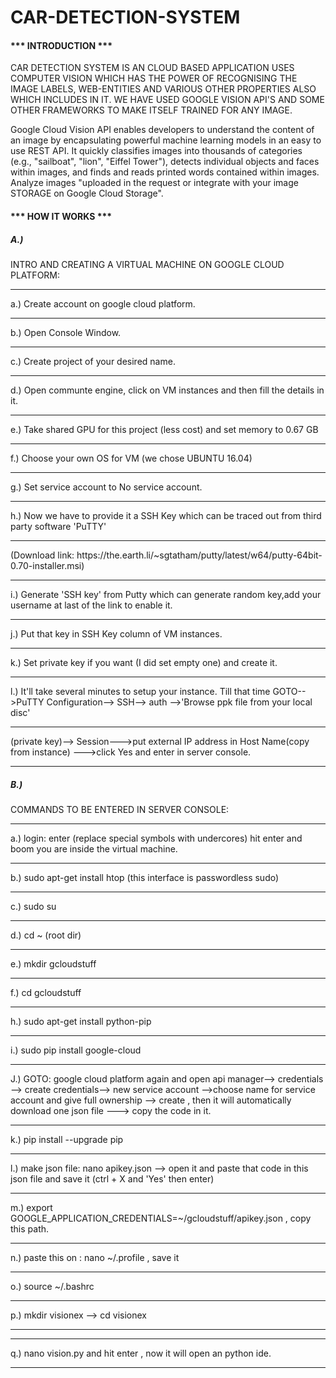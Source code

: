 # CAR-DETECTION-SYSTEM

<h4>*** INTRODUCTION ***</h4>

CAR DETECTION SYSTEM IS AN CLOUD BASED APPLICATION USES COMPUTER VISION WHICH HAS THE POWER OF RECOGNISING THE IMAGE LABELS, WEB-ENTITIES AND VARIOUS OTHER PROPERTIES ALSO 
WHICH INCLUDES IN IT. WE HAVE USED GOOGLE VISION API'S AND SOME OTHER FRAMEWORKS TO MAKE ITSELF TRAINED FOR ANY IMAGE. 

Google Cloud Vision API enables developers to understand the content of an image by encapsulating powerful machine learning models in an easy to use REST API.
It quickly classifies images into thousands of categories (e.g., "sailboat", "lion", "Eiffel Tower"), detects individual objects and faces within images, and
finds and reads printed words contained within images. Analyze images "uploaded in the request or integrate with your image STORAGE on Google Cloud Storage".

<h4>*** HOW IT WORKS ***</h4>

<h5>A.)</h5> INTRO AND CREATING A VIRTUAL MACHINE ON GOOGLE CLOUD PLATFORM:<hr>
  a.) Create account on google cloud platform.<hr>
  b.) Open Console Window.<hr>
  c.) Create project of your desired name.<hr>
  d.) Open communte engine, click on VM instances and then fill the details in it.<hr>
  e.) Take shared GPU for this project (less cost) and set memory to 0.67 GB<hr>
  f.) Choose your own OS for VM (we chose UBUNTU 16.04)<hr>
  g.) Set service account to No service account.<hr>
  h.) Now we have to provide it a SSH Key which can be traced out from third party software 'PuTTY' <hr>
(Download link: https://the.earth.li/~sgtatham/putty/latest/w64/putty-64bit-0.70-installer.msi) 
  <hr>
  i.) Generate 'SSH key' from Putty which can generate random key,add your username at last of the link to enable it.<hr>
  j.) Put that key in SSH Key column of VM instances.<hr>
  k.) Set private key if you want (I did set empty one) and create it.<hr>
  l.) It'll take several minutes to setup your instance. Till that time GOTO-->PuTTY Configuration--> SSH--> auth -->'Browse ppk file from your local disc'<hr>
(private key)--> Session--->put external IP address in Host Name(copy from instance) --->click Yes and enter in server console.<hr>
 
<h5>B.)</h5> COMMANDS TO BE ENTERED IN SERVER CONSOLE:<hr>
  a.) login: enter <username> (replace special symbols with undercores) hit enter and boom you are inside the virtual machine.<hr>
  b.) sudo apt-get install htop (this interface is passwordless sudo)<hr>
  c.) sudo su<hr>
  d.) cd ~ (root dir)<hr>
  e.) mkdir gcloudstuff<hr>
  f.) cd gcloudstuff<hr>
  h.) sudo apt-get install python-pip<hr>
  i.) sudo pip install google-cloud<hr>
  J.) GOTO: google cloud platform again and open api manager--> credentials --> create credentials--> new service account -->choose name for service account and give full ownership --> create , then it will automatically download one json file ---> copy the code in it.<hr>
  k.) pip install --upgrade pip<hr>
  l.) make json file: nano apikey.json --> open it and paste that code in this json file and save it (ctrl + X and 'Yes' then enter)<hr>
  m.) export GOOGLE_APPLICATION_CREDENTIALS=~/gcloudstuff/apikey.json , copy this path.<hr>
  n.) paste this on : nano ~/.profile , save it<hr>
  o.) source ~/.bashrc<hr>
  p.) mkdir visionex --> cd visionex<hr><hr>
  q.) nano vision.py and hit enter , now it will open an python ide.<hr>

